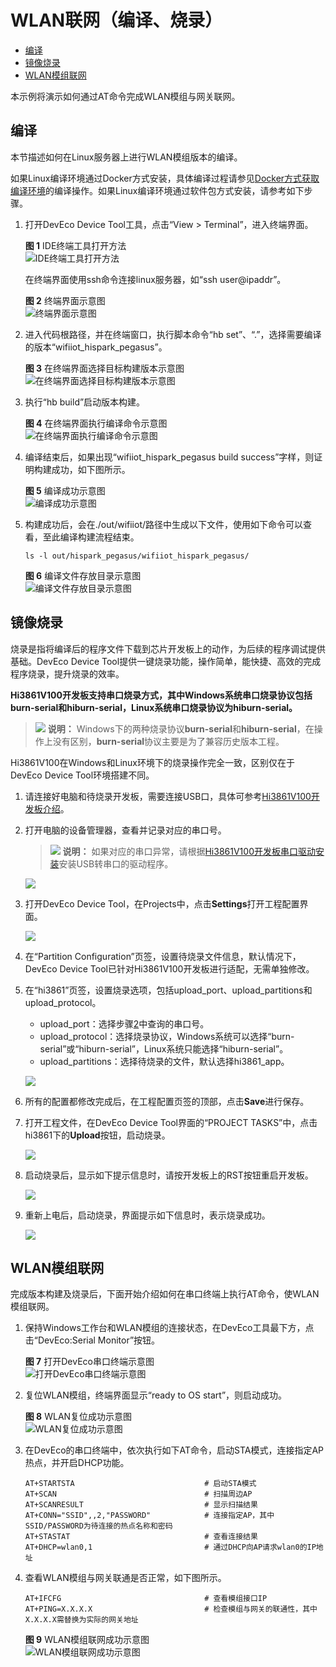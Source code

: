 # WLAN联网（编译、烧录）<a name="ZH-CN_TOPIC_0000001174350611"></a>

-   [编译](#section191121332125319)
-   [镜像烧录](#section3288165814218)
-   [WLAN模组联网](#section194671619167)

本示例将演示如何通过AT命令完成WLAN模组与网关联网。

## 编译<a name="section191121332125319"></a>

本节描述如何在Linux服务器上进行WLAN模组版本的编译。

如果Linux编译环境通过Docker方式安装，具体编译过程请参见[Docker方式获取编译环境](../get-code/gettools-acquire.md#section107932281315)的编译操作。如果Linux编译环境通过软件包方式安装，请参考如下步骤。

1.  打开DevEco Device Tool工具，点击“View \> Terminal”，进入终端界面。

    **图 1**  IDE终端工具打开方法<a name="fig755583241511"></a>  
    ![](figure/IDE终端工具打开方法.png "IDE终端工具打开方法")

    在终端界面使用ssh命令连接linux服务器，如“ssh user@ipaddr”。

    **图 2**  终端界面示意图<a name="fig14407256101510"></a>  
    ![](figure/终端界面示意图.png "终端界面示意图")

2.  进入代码根路径，并在终端窗口，执行脚本命令“hb set”、“.”，选择需要编译的版本“wifiiot\_hispark\_pegasus”。

    **图 3**  在终端界面选择目标构建版本示意图<a name="fig191035701814"></a>  
    ![](figure/在终端界面选择目标构建版本示意图.png "在终端界面选择目标构建版本示意图")

3.  执行“hb build”启动版本构建。

    **图 4**  在终端界面执行编译命令示意图<a name="fig10635942111916"></a>  
    ![](figure/在终端界面执行编译命令示意图.png "在终端界面执行编译命令示意图")

4.  编译结束后，如果出现“wifiiot\_hispark\_pegasus build success”字样，则证明构建成功，如下图所示。

    **图 5**  编译成功示意图<a name="fig195291328182015"></a>  
    ![](figure/编译成功示意图.png "编译成功示意图")

5.  构建成功后，会在./out/wifiiot/路径中生成以下文件，使用如下命令可以查看，至此编译构建流程结束。

    ```
    ls -l out/hispark_pegasus/wifiiot_hispark_pegasus/
    ```

    **图 6**  编译文件存放目录示意图<a name="fig112257131214"></a>  
    ![](figure/编译文件存放目录示意图.png "编译文件存放目录示意图")


## 镜像烧录<a name="section3288165814218"></a>

烧录是指将编译后的程序文件下载到芯片开发板上的动作，为后续的程序调试提供基础。DevEco Device Tool提供一键烧录功能，操作简单，能快捷、高效的完成程序烧录，提升烧录的效率。

**Hi3861V100开发板支持串口烧录方式，其中Windows系统串口烧录协议包括burn-serial和hiburn-serial，Linux系统串口烧录协议为hiburn-serial。**

>![](../public_sys-resources/icon-note.gif) **说明：** 
>Windows下的两种烧录协议**burn-serial**和**hiburn-serial**，在操作上没有区别，**burn-serial**协议主要是为了兼容历史版本工程。

Hi3861V100在Windows和Linux环境下的烧录操作完全一致，区别仅在于DevEco Device Tool环境搭建不同。

1.  请连接好电脑和待烧录开发板，需要连接USB口，具体可参考[Hi3861V100开发板介绍](https://device.harmonyos.com/cn/docs/start/introduce/oem_minitinier_des_3861-0000001105041324)。
2.  <a name="zh-cn_topic_0000001056563976_li848662117291"></a>打开电脑的设备管理器，查看并记录对应的串口号。

    >![](../public_sys-resources/icon-note.gif) **说明：** 
    >如果对应的串口异常，请根据[Hi3861V100开发板串口驱动安装](https://device.harmonyos.com/cn/docs/ide/user-guides/hi3861-drivers-0000001058153433)安装USB转串口的驱动程序。

    ![](figure/record-the-serial-port-number.png)

3.  打开DevEco Device Tool，在Projects中，点击**Settings**打开工程配置界面。

    ![](figure/setting.png)

4.  在“Partition Configuration”页签，设置待烧录文件信息，默认情况下，DevEco Device Tool已针对Hi3861V100开发板进行适配，无需单独修改。
5.  在“hi3861”页签，设置烧录选项，包括upload\_port、upload\_partitions和upload\_protocol。

    -   upload\_port：选择步骤[2](#zh-cn_topic_0000001056563976_li848662117291)中查询的串口号。
    -   upload\_protocol：选择烧录协议，Windows系统可以选择“burn-serial”或“hiburn-serial”，Linux系统只能选择“hiburn-serial”。
    -   upload\_partitions：选择待烧录的文件，默认选择hi3861\_app。

    ![](figure/options.png)

6.  所有的配置都修改完成后，在工程配置页签的顶部，点击**Save**进行保存。
7.  打开工程文件，在DevEco Device Tool界面的“PROJECT TASKS”中，点击hi3861下的**Upload**按钮，启动烧录。

    ![](figure/upload.png)

8.  启动烧录后，显示如下提示信息时，请按开发板上的RST按钮重启开发板。

    ![](figure/restart-the-development-board.png)

9.  重新上电后，启动烧录，界面提示如下信息时，表示烧录成功。

    ![](figure/burning-succeeded.png)


## WLAN模组联网<a name="section194671619167"></a>

完成版本构建及烧录后，下面开始介绍如何在串口终端上执行AT命令，使WLAN模组联网。

1.  保持Windows工作台和WLAN模组的连接状态，在DevEco工具最下方，点击“DevEco:Serial Monitor”按钮。

    **图 7**  打开DevEco串口终端示意图<a name="fig464411253297"></a>  
    ![](figure/打开DevEco串口终端示意图.png "打开DevEco串口终端示意图")

2.  复位WLAN模组，终端界面显示“ready to OS start”，则启动成功。

    **图 8**  WLAN复位成功示意图<a name="fig3327108143016"></a>  
    ![](figure/WLAN复位成功示意图.png "WLAN复位成功示意图")

3.  在DevEco的串口终端中，依次执行如下AT命令，启动STA模式，连接指定AP热点，并开启DHCP功能。

    ```
    AT+STARTSTA                             # 启动STA模式
    AT+SCAN                                 # 扫描周边AP
    AT+SCANRESULT                           # 显示扫描结果
    AT+CONN="SSID",,2,"PASSWORD"            # 连接指定AP，其中SSID/PASSWORD为待连接的热点名称和密码
    AT+STASTAT                              # 查看连接结果
    AT+DHCP=wlan0,1                         # 通过DHCP向AP请求wlan0的IP地址
    ```

4.  查看WLAN模组与网关联通是否正常，如下图所示。

    ```
    AT+IFCFG                                # 查看模组接口IP
    AT+PING=X.X.X.X                         # 检查模组与网关的联通性，其中X.X.X.X需替换为实际的网关地址
    ```

    **图 9**  WLAN模组联网成功示意图<a name="fig7672858203010"></a>  
    ![](figure/WLAN模组联网成功示意图.png "WLAN模组联网成功示意图")


